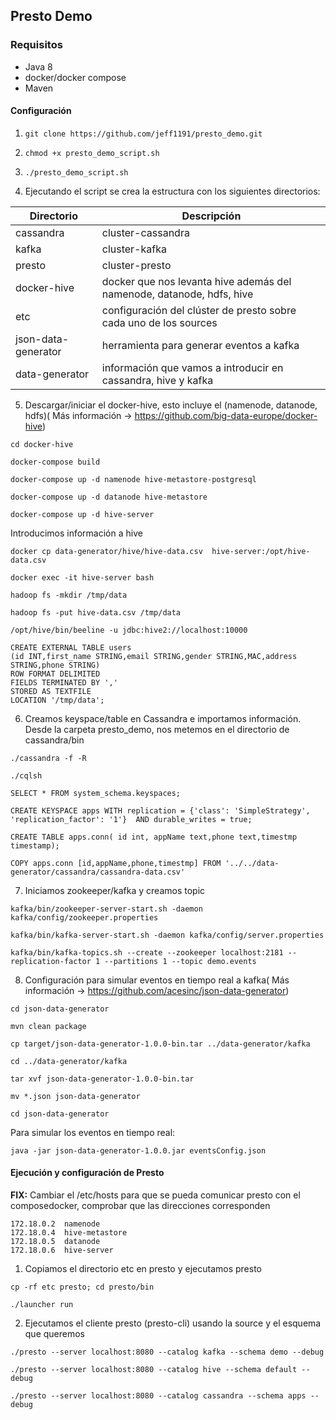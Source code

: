 ## Presto Demo

### Requisitos
- Java 8
- docker/docker compose
- Maven
#### Configuración

1. `git clone https://github.com/jeff1191/presto_demo.git`

2. `chmod +x presto_demo_script.sh`

3. `./presto_demo_script.sh`

4. Ejecutando el script se crea la estructura con los siguientes directorios:

|Directorio | Descripción |  
|------------- |------------- |
|cassandra| cluster-cassandra| 
|kafka | cluster-kafka | 
|presto | cluster-presto |  
|docker-hive | docker que nos levanta hive además del namenode, datanode, hdfs, hive |
|etc | configuración del clúster de presto sobre cada uno de los sources | 
|json-data-generator | herramienta para generar eventos a kafka |
|data-generator | información que vamos a introducir en cassandra, hive y kafka | 

5. Descargar/iniciar el docker-hive, esto incluye el (namenode, datanode, hdfs)( Más información -> https://github.com/big-data-europe/docker-hive)

`cd docker-hive`

`docker-compose build`

`docker-compose up -d namenode hive-metastore-postgresql`

`docker-compose up -d datanode hive-metastore`

`docker-compose up -d hive-server`

Introducimos información a hive
 
`docker cp data-generator/hive/hive-data.csv  hive-server:/opt/hive-data.csv`

`docker exec -it hive-server bash`

`hadoop fs -mkdir /tmp/data`

`hadoop fs -put hive-data.csv /tmp/data`

`/opt/hive/bin/beeline -u jdbc:hive2://localhost:10000`

```
CREATE EXTERNAL TABLE users
(id INT,first_name STRING,email STRING,gender STRING,MAC,address STRING,phone STRING)
ROW FORMAT DELIMITED
FIELDS TERMINATED BY ','
STORED AS TEXTFILE
LOCATION '/tmp/data';
```
6. Creamos keyspace/table en Cassandra e importamos información. Desde la carpeta presto_demo, nos metemos en el directorio de cassandra/bin
 
 `./cassandra -f -R`
 
 `./cqlsh`
 
 `SELECT * FROM system_schema.keyspaces;`
 
 ```
 CREATE KEYSPACE apps WITH replication = {'class': 'SimpleStrategy', 'replication_factor': '1'}  AND durable_writes = true;
``` 
  ```
CREATE TABLE apps.conn( id int, appName text,phone text,timestmp timestamp);  
   ```
  ```
 COPY apps.conn [id,appName,phone,timestmp] FROM '../../data-generator/cassandra/cassandra-data.csv'
 ```
7. Iniciamos zookeeper/kafka y creamos topic

`kafka/bin/zookeeper-server-start.sh -daemon kafka/config/zookeeper.properties`

`kafka/bin/kafka-server-start.sh -daemon kafka/config/server.properties`

`kafka/bin/kafka-topics.sh --create --zookeeper localhost:2181 --replication-factor 1 --partitions 1 --topic demo.events`

8. Configuración para simular eventos en tiempo real a kafka( Más información -> https://github.com/acesinc/json-data-generator)

`cd json-data-generator`

`mvn clean package`

`cp target/json-data-generator-1.0.0-bin.tar ../data-generator/kafka`

`cd ../data-generator/kafka`

`tar xvf json-data-generator-1.0.0-bin.tar`

`mv *.json json-data-generator`

`cd json-data-generator`

Para simular los eventos en tiempo real: 

`java -jar json-data-generator-1.0.0.jar eventsConfig.json`


#### Ejecución y configuración de Presto

**FIX:** Cambiar el /etc/hosts para que se pueda comunicar presto con el composedocker, comprobar que las direcciones corresponden 
```
172.18.0.2	namenode
172.18.0.4	hive-metastore
172.18.0.5	datanode
172.18.0.6	hive-server
```
1. Copiamos el directorio etc en presto y ejecutamos presto
 
`cp -rf etc presto; cd presto/bin`

`./launcher run`

2. Ejecutamos el cliente presto (presto-cli) usando la source y el esquema que queremos
 
`./presto --server localhost:8080 --catalog kafka --schema demo --debug`

`./presto --server localhost:8080 --catalog hive --schema default --debug`

`./presto --server localhost:8080 --catalog cassandra --schema apps --debug`

